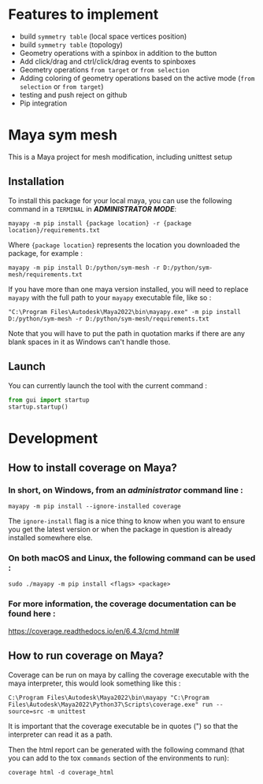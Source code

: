 # Features to implement

* build `symmetry table` (local space vertices position)
* build `symmetry table` (topology)
* Geometry operations with a spinbox in addition to the button
* Add click/drag and ctrl/click/drag events to spinboxes
* Geometry operations `from target` or `from selection`
* Adding coloring of geometry operations based on the active mode (`from selection` or `from target`)
* testing and push reject on github
* Pip integration

# Maya sym mesh
This is a Maya project for mesh modification, including unittest setup

## Installation
To install this package for your local maya, you can use the following command in a `TERMINAL` in **_ADMINISTRATOR MODE_**: 
```commandline
mayapy -m pip install {package location} -r {package location}/requirements.txt
```
Where `{package location}` represents the location you downloaded the package, for example :
```commandline
mayapy -m pip install D:/python/sym-mesh -r D:/python/sym-mesh/requirements.txt
```
If you have more than one maya version installed, you will need to replace `mayapy` with the full path to your `mayapy` executable file, like so : 
```commandline
"C:\Program Files\Autodesk\Maya2022\bin\mayapy.exe" -m pip install D:/python/sym-mesh -r D:/python/sym-mesh/requirements.txt
```
Note that you will have to put the path in quotation marks if there are any blank spaces in it as Windows can't handle those.

## Launch
You can currently launch the tool with the current command : 
```python
from gui import startup
startup.startup()
```


# Development

## How to install coverage on Maya?

### In short, on Windows, from an ***administrator*** command line :
```commandline
mayapy -m pip install --ignore-installed coverage
```
The `ignore-install` flag is a nice thing to know when you want to ensure you get the latest version or when the package in question is already installed somewhere else.

### On both macOS and Linux, the following command can be used :
```commandline
sudo ./mayapy -m pip install <flags> <package>
```

### For more information, the coverage documentation can be found here :
https://coverage.readthedocs.io/en/6.4.3/cmd.html#

## How to run coverage on Maya?
Coverage can be run on maya by calling the coverage executable with the maya interpreter, this would look something like this : 
```commandline
C:\Program Files\Autodesk\Maya2022\bin\mayapy "C:\Program Files\Autodesk\Maya2022\Python37\Scripts\coverage.exe" run --source=src -m unittest
```
It is important that the coverage executable be in quotes (") so that the interpreter can read it as a path.

Then the html report can be generated with the following command (that you can add to the tox `commands` section of the environments to run):
```commandline
coverage html -d coverage_html
```
